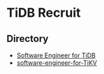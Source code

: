 # TiDB Recruit

## Directory

- [Software Engineer for TiDB](software-engineer-for-TiDB.md)
- [software-engineer-for-TiKV](software-engineer-for-TiKV.md)
